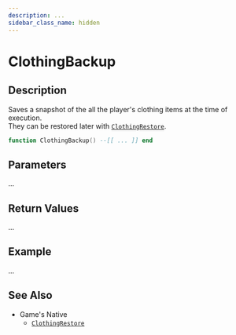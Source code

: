 ```yaml
---
description: ...
sidebar_class_name: hidden
---
```


# ClothingBackup

## Description

Saves a snapshot of the all the player's clothing items at the time of execution.
<br/>They can be restored later with [`ClothingRestore`](https://bully-scripting.vercel.app/docs/game-reference/global-functions/ClothingRestore).

```lua
function ClothingBackup() --[[ ... ]] end
```

## Parameters

...

## Return Values

...

## Example

...

## See Also

- Game's Native
  - [`ClothingRestore`](https://bully-scripting.vercel.app/docs/game-reference/global-functions/ClothingRestore)

